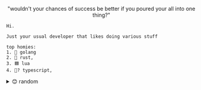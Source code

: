 <p align="center">
 "wouldn't your chances of success be better if you poured your all into one thing?"
</p>

```
Hi.

Just your usual developer that likes doing various stuff

top homies:
1. 🔵 golang
2. 🦀 rust,
3. 🟦 lua
4. 💙? typescript,
```

<details>
  <summary>😊 random</summary>
  <br>

![i love this](https://github.com/Tronikelis/Tronikelis/assets/56039679/0664e5a7-32bf-41a7-83d2-56bcece0b85c)

  <br>

![javascript i just love you man](https://github.com/Tronikelis/Tronikelis/assets/56039679/3b8d1803-6a90-4244-8aaa-d2575a9e8f9b)

  <br>

![nvim is superior](https://github.com/Tronikelis/Tronikelis/assets/56039679/1ac47e0e-dbee-4888-a182-1311eae044fa)

</details>
